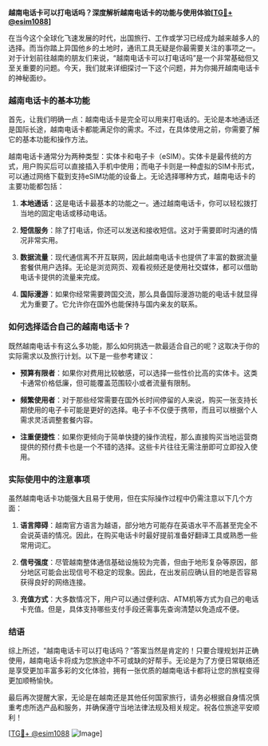 **越南电话卡可以打电话吗？深度解析越南电话卡的功能与使用体验[[TG💪+ @esim1088](https://t.me/s/esim1088)]**

在当今这个全球化飞速发展的时代，出国旅行、工作或学习已经成为越来越多人的选择。而当你踏上异国他乡的土地时，通讯工具无疑是你最需要关注的事项之一。对于计划前往越南的朋友们来说，“越南电话卡可以打电话吗”是一个非常基础但又至关重要的问题。今天，我们就来详细探讨一下这个问题，并为你揭开越南电话卡的神秘面纱。

### 越南电话卡的基本功能

首先，让我们明确一点：越南电话卡是完全可以用来打电话的。无论是本地通话还是国际长途，越南电话卡都能满足你的需求。不过，在具体使用之前，你需要了解它的基本功能和操作方法。

越南电话卡通常分为两种类型：实体卡和电子卡（eSIM）。实体卡是最传统的方式，用户购买后可以直接插入手机中使用；而电子卡则是一种虚拟的SIM卡形式，可以通过网络下载到支持eSIM功能的设备上。无论选择哪种方式，越南电话卡的主要功能都包括：

1. **本地通话**：这是电话卡最基本的功能之一。通过越南电话卡，你可以轻松拨打当地的固定电话或移动电话。
   
2. **短信服务**：除了打电话，你还可以发送和接收短信。这对于需要即时沟通的情况非常实用。

3. **数据流量**：现代通信离不开互联网，因此越南电话卡也提供了丰富的数据流量套餐供用户选择。无论是浏览网页、观看视频还是使用社交媒体，都可以借助电话卡提供的流量来完成。

4. **国际漫游**：如果你经常需要跨国交流，那么具备国际漫游功能的电话卡就显得尤为重要了。它允许你在国外也能保持与国内亲友的联系。

### 如何选择适合自己的越南电话卡？

既然越南电话卡有这么多功能，那么如何挑选一款最适合自己的呢？这取决于你的实际需求以及旅行计划。以下是一些参考建议：

- **预算有限者**：如果你对费用比较敏感，可以选择一些性价比高的实体卡。这类卡通常价格低廉，但可能覆盖范围较小或者流量有限制。
  
- **频繁使用者**：对于那些经常需要在国外长时间停留的人来说，购买一张支持长期使用的电子卡可能是更好的选择。电子卡不仅便于携带，而且可以根据个人需求灵活调整套餐内容。

- **注重便捷性**：如果你更倾向于简单快捷的操作流程，那么直接购买当地运营商提供的预付费卡也是一个不错的选择。这些卡片往往无需注册即可立即投入使用。

### 实际使用中的注意事项

虽然越南电话卡功能强大且易于使用，但在实际操作过程中仍需注意以下几个方面：

1. **语言障碍**：越南官方语言为越语，部分地方可能存在英语水平不高甚至完全不会说英语的情况。因此，在购买电话卡时最好提前准备好翻译工具或熟悉一些常用词汇。

2. **信号强度**：尽管越南整体通信基础设施较为完善，但由于地形复杂等原因，部分地区可能会出现信号不稳定的现象。因此，在出发前应确认目的地是否容易获得良好的网络连接。

3. **充值方式**：大多数情况下，用户可以通过便利店、ATM机等方式为自己的电话卡充值。但是，具体支持哪些支付手段还需事先查询清楚以免造成不便。

### 结语

综上所述，“越南电话卡可以打电话吗？”答案当然是肯定的！只要合理规划并正确使用，越南电话卡将成为您旅途中不可或缺的好帮手。无论是为了方便日常联络还是享受更加丰富多彩的文化体验，拥有一张优质的越南电话卡都将让您的旅程变得更加顺畅愉快。

最后再次提醒大家，无论是在越南还是其他任何国家旅行，请务必根据自身情况慎重考虑所选产品和服务，并确保遵守当地法律法规及相关规定。祝各位旅途平安顺利！

[[TG💪+ @esim1088](https://t.me/s/esim1088) ![Image](https://i.postimg.cc/4NQfJmqS/Snipaste-2025-05-13-00-14-12.png)]